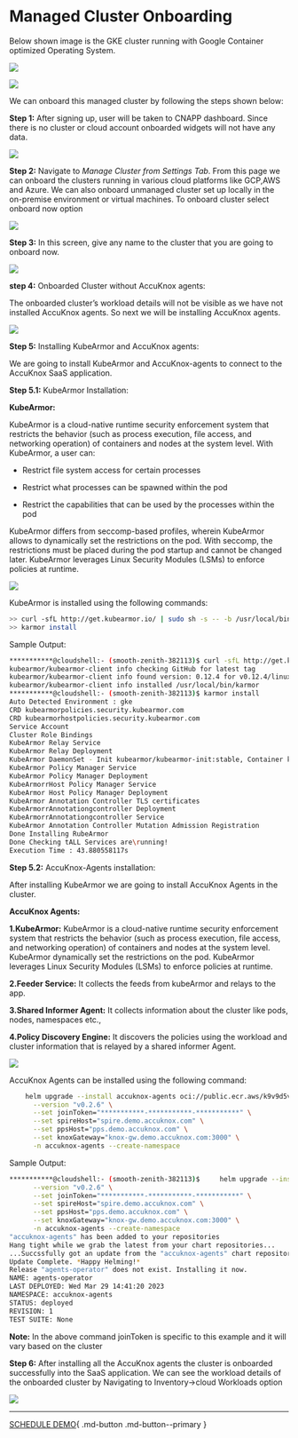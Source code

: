 

# **Managed Cluster Onboarding**

Below shown image is the GKE cluster running with Google Container optimized Operating System.

![](images/gke-1.png)



![](images/gke-2.png)


We can onboard this managed cluster by following the steps shown below:

**Step 1:** After signing up, user will be taken to CNAPP dashboard. Since there is no cluster or cloud account onboarded widgets will not have any data.

![](images/gke-3.png)


**Step 2:** Navigate to *Manage Cluster from Settings Tab*. From this page we can onboard the clusters running in various cloud platforms like GCP,AWS and Azure. We can also onboard unmanaged cluster set up locally in the on-premise environment or virtual machines. To onboard cluster select onboard now option


![](images/gke-4.png)

**Step 3:** In this screen, give any name to the cluster that you are going to onboard now.


![](images/gke-5.png)

**step 4:** Onboarded Cluster without AccuKnox agents:

The onboarded cluster’s workload details will not be visible as we have not installed AccuKnox agents. So next we will be installing AccuKnox agents.


![](images/gke-6.png)

**Step 5:** Installing KubeArmor and AccuKnox agents:

We are going to install KubeArmor and AccuKnox-agents to connect to the AccuKnox SaaS application.

**Step 5.1:** KubeArmor Installation:

**KubeArmor:**

KubeArmor is a cloud-native runtime security enforcement system that restricts the behavior (such as process execution, file access, and networking operation) of containers and nodes at the system level. With KubeArmor, a user can:

+ Restrict file system access for certain processes

+ Restrict what processes can be spawned within the pod

+ Restrict the capabilities that can be used by the processes within the pod

KubeArmor differs from seccomp-based profiles, wherein KubeArmor allows to dynamically set the restrictions on the pod. With seccomp, the restrictions must be placed during the pod startup and cannot be changed later. KubeArmor leverages Linux Security Modules (LSMs) to enforce policies at runtime.


![](images/gke-7.png)

KubeArmor is installed using the following commands:




```sh
>> curl -sfL http://get.kubearmor.io/ | sudo sh -s -- -b /usr/local/bin
>> karmor install
```

Sample Output:

```sh
***********@cloudshell:- (smooth-zenith-382113)$ curl -sfL http://get.kubearmor.io/ | sudo sh s b /usr/local/bin
kubearmor/kubearmor-client info checking GitHub for latest tag
kubearmor/kubearmor-client info found version: 0.12.4 for v0.12.4/linux/amd84
kubearmor/kubearmor-client info installed /usr/local/bin/karmor
***********@cloudshell:- (smooth-zenith-382113)$ karmor install
Auto Detected Environment : gke
CRD kubearmorpolicies.security.kubearmor.com
CRD kubearmorhostpolicies.security.kubearmor.com
Service Account
Cluster Role Bindings
KubeArmor Relay Service
KubeArmor Relay Deployment
KubeArmor DaemonSet - Init kubearmor/kubearmor-init:stable, Container kubearmor/kubearmor:stable-gRPC=22767
KubeArmor Policy Manager Service
KubeArmor Policy Manager Deployment
KubeArmorrHost Policy Manager Service
KubeArmor Host Policy Manager Deployment
KubeArmor Annotation Controller TLS certificates
KubeArmorrAnnotationgcontroller Deployment
KubeArmorrAnnotationgcontroller Service
KubeArmor Annotation Controller Mutation Admission Registration
Done Installing RubeArmor
Done Checking tALL Services are\running!
Execution Time : 43.880558117s
```

**Step 5.2:** AccuKnox-Agents installation:

After installing KubeArmor we are going to install AccuKnox Agents in the cluster.

**AccuKnox Agents:**

**1.KubeArmor:** KubeArmor is a cloud-native runtime security enforcement system that restricts the behavior (such as process execution, file access, and networking operation) of containers and nodes at the system level. KubeArmor dynamically set the restrictions on the pod. KubeArmor leverages Linux Security Modules (LSMs) to enforce policies at runtime.

**2.Feeder Service:** It collects the feeds from kubeArmor and relays to the app.

**3.Shared Informer Agent:** It collects information about the cluster like pods, nodes, namespaces etc.,

**4.Policy Discovery Engine:** It discovers the policies using the workload and cluster information that is relayed by a shared informer Agent.

![](images/gke-11.png)

AccuKnox Agents can be installed using the following command:


```sh
    helm upgrade --install accuknox-agents oci://public.ecr.aws/k9v9d5v2/accuknox-agents \
      --version "v0.2.6" \
      --set joinToken="***********-***********-***********" \
      --set spireHost="spire.demo.accuknox.com" \
      --set ppsHost="pps.demo.accuknox.com" \
      --set knoxGateway="knox-gw.demo.accuknox.com:3000" \
      -n accuknox-agents --create-namespace
```

Sample Output:

```sh
***********@cloudshell:- (smooth-zenith-382113)$     helm upgrade --install accuknox-agents oci://public.ecr.aws/k9v9d5v2/accuknox-agents \
      --version "v0.2.6" \
      --set joinToken="***********-***********-***********" \
      --set spireHost="spire.demo.accuknox.com" \
      --set ppsHost="pps.demo.accuknox.com" \
      --set knoxGateway="knox-gw.demo.accuknox.com:3000" \
      -n accuknox-agents --create-namespace
"accuknox-agents" has been added to your repositories
Hang tight while we grab the latest from your chart repositories...
...Succssfully got an update from the "accuknox-agents" chart repository
Update Complete. *Happy Helming!*
Release "agents-operator" does not exist. Installing it now.
NAME: agents-operator
LAST DEPLOYED: Wed Mar 29 14:41:20 2023
NAMESPACE: accuknox-agents
STATUS: deployed
REVISION: 1
TEST SUITE: None
```

**Note:** In the above command joinToken is specific to this example and it will vary based on the cluster

**Step 6:** After installing all the AccuKnox agents the cluster is onboarded successfully into the SaaS application. We can see the workload details of the onboarded cluster by Navigating to Inventory->cloud Workloads option

![](images/gke-10.png)


  - - -
[SCHEDULE DEMO](https://www.accuknox.com/contact-us){ .md-button .md-button--primary }
